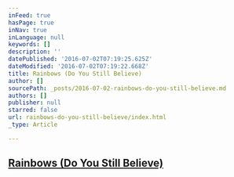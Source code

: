 ```yaml
---
inFeed: true
hasPage: true
inNav: true
inLanguage: null
keywords: []
description: ''
datePublished: '2016-07-02T07:19:25.625Z'
dateModified: '2016-07-02T07:19:22.668Z'
title: Rainbows (Do You Still Believe)
author: []
sourcePath: _posts/2016-07-02-rainbows-do-you-still-believe.md
authors: []
publisher: null
starred: false
url: rainbows-do-you-still-believe/index.html
_type: Article

---
```

## [Rainbows (Do You Still Believe)][0]

[0]: https://www.reverbnation.com/steadfast/song/4059116-rainbows-do-you-still-believe